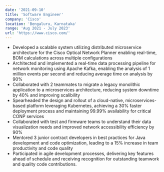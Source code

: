 ```yaml
---
date: '2021-09-10'
title: 'Software Engineer'
company: 'Cisco'
location: 'Bengaluru, Karnataka'
range: 'Aug 2021 - July 2023'
url: 'https://www.cisco.com/'
---
```


- Developed a scalable system utilizing distributed microservice architecture for the Cisco Optical Network Planner enabling real-time, BOM calculations across multiple configurations
- Architected and implemented a real-time data processing pipeline for network monitoring using Apache Kafka, enabling the analysis of 1 million events per second and reducing average time on analysis by 90%
- Collaborated with 2 teammates to migrate a legacy monolithic application to a microservices architecture, reducing system downtime by 40% and improving scalibility
- Spearheaded the design and rollout of a cloud-native, microservices-based platform leveraging Kubernetes, achieving a 30% faster deployment process and maintaining 99.99% availability for critical CONP services
- Collaborated with test and firmware teams to understand their data visualization needs and improved network accessibility efficiency by 90%
- Mentored 3 junior contract developers in best practices for Java development and code optimization, leading to a 15% increase in team productivity and code quality
- Participated in agile development processes, delivering key features ahead of schedule and receiving recognition for outstanding teamwork and quality code contributions.
